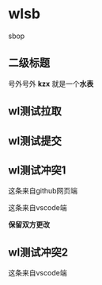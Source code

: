 # wlsb
sbop

## 二级标题
号外号外 **kzx** 就是一个**水表**

## wl测试拉取

## wl测试提交

## wl测试冲突1

这条来自github网页端

这条来自vscode端

**保留双方更改**

## wl测试冲突2

这条来自vscode端
